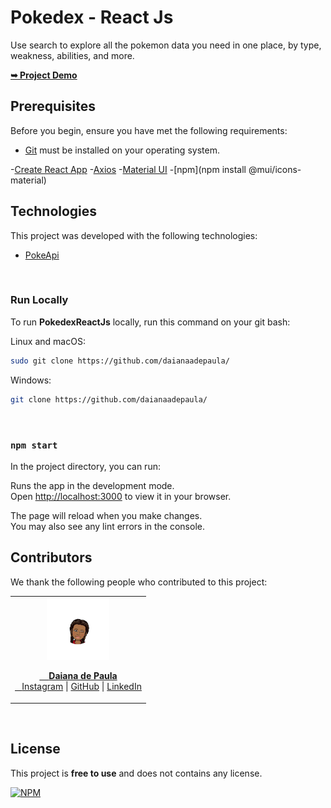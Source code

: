 # Pokedex - React Js

Use search to explore all the pokemon data you need in one place, by type, weakness, abilities, and more.

<a href="#" target="_blank"><strong>➥ Project Demo</strong></a>
<br />

## Prerequisites

Before you begin, ensure you have met the following requirements:

* [Git](https://git-scm.com/downloads "Download Git") must be installed on your operating system.

-[Create React App](https://legacy.reactjs.org/docs/create-a-new-react-app.html)
-[Axios](https://axios-http.com/docs/intro)
-[Material UI](https://mui.com/material-ui/getting-started/installation/)
-[npm](npm install @mui/icons-material)
<br />

## Technologies

This project was developed with the following technologies:

- [PokeApi](https://pokeapi.co/)
<br />


### Run Locally

To run **PokedexReactJs** locally, run this command on your git bash:

Linux and macOS:

```bash
sudo git clone https://github.com/daianaadepaula/
```

Windows:

```bash
git clone https://github.com/daianaadepaula/
```
<br />

### `npm start`

In the project directory, you can run:

Runs the app in the development mode.\
Open [http://localhost:3000](http://localhost:3000) to view it in your browser.

The page will reload when you make changes.\
You may also see any lint errors in the console.

## Contributors

We thank the following people who contributed to this project:

<table>
  <tr>
    <td align="center">
      <a href="#">
        <img src="https://github.com/daianaadepaula/daianaadepaula/blob/master/assets/daianaanimacaopiscadinhasemcirculo.png" width="100px;" alt="Foto da Daiana de Paula no GitHub"/><br>
        <sub>
		  <p>&nbsp&nbsp&nbsp <b>Daiana de Paula</b> <br>
    &nbsp&nbsp&nbsp<a href="https://www.instagram.com/daianaadepaula_/">Instagram</a>&nbsp;|&nbsp;<a href="https://github.com/daianaadepaula">GitHub</a>&nbsp;|&nbsp;<a href="https://www.linkedin.com/in/daianadepaula/">LinkedIn</a></p>
        </sub>
      </a>
    </td>
    
</table>
<br/>

## License
This project is **free to use** and does not contains any license.

[![NPM](https://img.shields.io/npm/l/react)](https://github.com/daianaadepaula/) 

<br />
